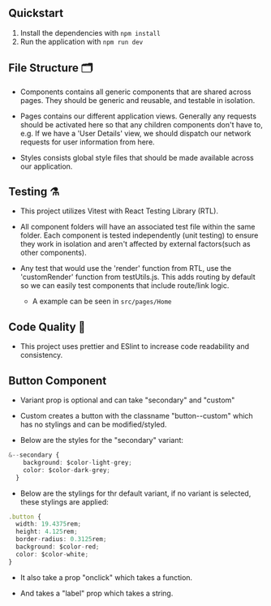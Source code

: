 ## Quickstart

1. Install the dependencies with `npm install`
2. Run the application with `npm run dev`

## File Structure 🗂️

- Components contains all generic components that are shared across pages. They should be generic and reusable, and testable in isolation.

- Pages contains our different application views. Generally any requests should be activated here so that any children components don't have to, e.g. If we have a 'User Details' view, we should dispatch our network requests for user information from here.

- Styles consists global style files that should be made available across our application.

## Testing ⚗️

- This project utilizes Vitest with React Testing Library (RTL).

- All component folders will have an associated test file within the same folder. Each component is tested independently (unit testing) to ensure they work in isolation and aren't affected by external factors(such as other components).

- Any test that would use the 'render' function from RTL, use the 'customRender' function from testUtils.js. This adds routing by default so we can easily test components that include route/link logic.
  - A example can be seen in `src/pages/Home`

## Code Quality 🌟

- This project uses prettier and ESlint to increase code readability and consistency.

## Button Component

- Variant prop is optional and can take "secondary" and "custom"

- Custom creates a button with the classname "button--custom" which has no stylings and can be modified/styled.

- Below are the styles for the "secondary" variant:

```typescript
&--secondary {
    background: $color-light-grey;
    color: $color-dark-grey;
  }
```

- Below are the stylings for thr default variant, if no variant is selected, these stylings are applied:

```typescript
.button {
  width: 19.4375rem;
  height: 4.125rem;
  border-radius: 0.3125rem;
  background: $color-red;
  color: $color-white;
}
```

- It also take a prop "onclick" which takes a function.

- And takes a "label" prop which takes a string.
